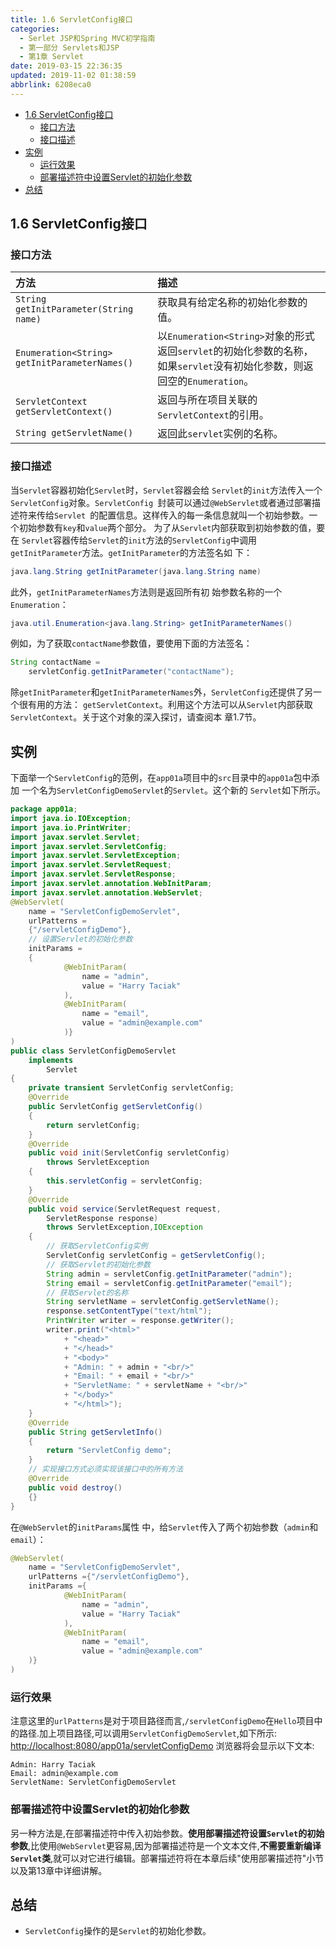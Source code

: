 ```yaml
---
title: 1.6 ServletConfig接口
categories: 
  - Serlet JSP和Spring MVC初学指南
  - 第一部分 Servlets和JSP
  - 第1章 Servlet
date: 2019-03-15 22:36:35
updated: 2019-11-02 01:38:59
abbrlink: 6208eca0
---
```

- [1.6 ServletConfig接口](/ReadingNotes/6208eca0/#1-6-ServletConfig接口)
    - [接口方法](/ReadingNotes/6208eca0/#接口方法)
    - [接口描述](/ReadingNotes/6208eca0/#接口描述)
- [实例](/ReadingNotes/6208eca0/#实例)
    - [运行效果](/ReadingNotes/6208eca0/#运行效果)
    - [部署描述符中设置Servlet的初始化参数](/ReadingNotes/6208eca0/#部署描述符中设置Servlet的初始化参数)
- [总结](/ReadingNotes/6208eca0/#总结)

<!--more-->
<script src="https://cdn.bootcss.com/jquery/3.4.0/jquery.slim.min.js"></script>
<script>$(document).ready(function () {$(".post-body > ul:nth-child(1)").hide();});</script>

<!--end-->
<!--SSTStart-->
## 1.6 ServletConfig接口 ##
### 接口方法 ###
|方法|描述|
|:---|:---|
|`String getInitParameter(String name)`|获取具有给定名称的初始化参数的值。|
|`Enumeration<String> getInitParameterNames()`|以`Enumeration<String>`对象的形式返回`servlet`的初始化参数的名称，如果`servlet`没有初始化参数，则返回空的`Enumeration`。|
|`ServletContext getServletContext()`|返回与所在项目关联的`ServletContext`的引用。|
|`String getServletName()`|返回此`servlet`实例的名称。|
### 接口描述 ###
当`Servlet`容器初始化`Servlet`时，`Servlet`容器会给 `Servlet`的`init`方法传入一个`ServletConfig`对象。`ServletConfig `封装可以通过`@WebServlet`或者通过部署描述符来传给`Servlet `的配置信息。这样传入的每一条信息就叫一个初始参数。一个初始参数有`key`和`value`两个部分。 为了从`Servlet`内部获取到初始参数的值，要在 `Servlet`容器传给`Servlet`的`init`方法的`ServletConfig`中调用 `getInitParameter`方法。`getInitParameter`的方法签名如 下：
```java
java.lang.String getInitParameter(java.lang.String name)
```
此外，`getInitParameterNames`方法则是返回所有初 始参数名称的一个`Enumeration`：
```java
java.util.Enumeration<java.lang.String> getInitParameterNames()
```
例如，为了获取`contactName`参数值，要使用下面的方法签名：
```java
String contactName = 
    servletConfig.getInitParameter("contactName");
```
除`getInitParameter`和`getInitParameterNames`外，`ServletConfig`还提供了另一个很有用的方法： `getServletContext`。利用这个方法可以从`Servlet`内部获取`ServletContext`。关于这个对象的深入探讨，请查阅本 章1.7节。
## 实例 ##
下面举一个`ServletConfig`的范例，在`app01a`项目中的`src`目录中的`app01a`包中添加 一个名为`ServletConfigDemoServlet`的`Servlet`。这个新的 `Servlet`如下所示。
```java
package app01a;
import java.io.IOException;
import java.io.PrintWriter;
import javax.servlet.Servlet;
import javax.servlet.ServletConfig;
import javax.servlet.ServletException;
import javax.servlet.ServletRequest;
import javax.servlet.ServletResponse;
import javax.servlet.annotation.WebInitParam;
import javax.servlet.annotation.WebServlet;
@WebServlet(
    name = "ServletConfigDemoServlet",
    urlPatterns =
    {"/servletConfigDemo"},
    // 设置Servlet的初始化参数
    initParams =
    {
            @WebInitParam(
                name = "admin",
                value = "Harry Taciak"
            ),
            @WebInitParam(
                name = "email",
                value = "admin@example.com"
            )}
)
public class ServletConfigDemoServlet
    implements
        Servlet
{
    private transient ServletConfig servletConfig;
    @Override
    public ServletConfig getServletConfig()
    {
        return servletConfig;
    }
    @Override
    public void init(ServletConfig servletConfig)
        throws ServletException
    {
        this.servletConfig = servletConfig;
    }
    @Override
    public void service(ServletRequest request,
        ServletResponse response)
        throws ServletException,IOException
    {
        // 获取ServletConfig实例
        ServletConfig servletConfig = getServletConfig();
        // 获取Servlet的初始化参数
        String admin = servletConfig.getInitParameter("admin");
        String email = servletConfig.getInitParameter("email");
        // 获取Servlet的名称
        String servletName = servletConfig.getServletName();
        response.setContentType("text/html");
        PrintWriter writer = response.getWriter();
        writer.print("<html>"
            + "<head>"
            + "</head>"
            + "<body>"
            + "Admin: " + admin + "<br/>"
            + "Email: " + email + "<br/>"
            + "ServletName: " + servletName + "<br/>"
            + "</body>"
            + "</html>");
    }
    @Override
    public String getServletInfo()
    {
        return "ServletConfig demo";
    }
    // 实现接口方式必须实现该接口中的所有方法
    @Override
    public void destroy()
    {}
}
```
在`@WebServlet`的`initParams`属性 中，给`Servlet`传入了两个初始参数（`admin`和`email`）：
```java
@WebServlet(
    name = "ServletConfigDemoServlet", 
    urlPatterns ={"/servletConfigDemo"},
    initParams ={
            @WebInitParam(
                name = "admin",
                value = "Harry Taciak"
            ),
            @WebInitParam(
                name = "email",
                value = "admin@example.com"
    )}
)
```
### 运行效果 ###
注意这里的`urlPatterns`是对于项目路径而言,`/servletConfigDemo`在`Hello`项目中的路径.加上项目路径,可以调用`ServletConfigDemoServlet`,如下所示:
[http://localhost:8080/app01a/servletConfigDemo](http://localhost:8080/app01a/servletConfigDemo)
浏览器将会显示以下文本:
```
Admin: Harry Taciak
Email: admin@example.com
ServletName: ServletConfigDemoServlet
```
### 部署描述符中设置Servlet的初始化参数 ###
另一种方法是,在部署描述符中传入初始参数。**使用部署描述符设置`Servlet`的初始参数**,比使用`@WebServlet`更容易,因为部署描述符是一个文本文件,**不需要重新编译`Servlet`类**,就可以对它进行编辑。部署描述符将在本章后续"使用部署描述符"小节以及第13章中详细讲解。
## 总结 ##
- `ServletConfig`操作的是`Servlet`的初始化参数。

<!--SSTStop-->
